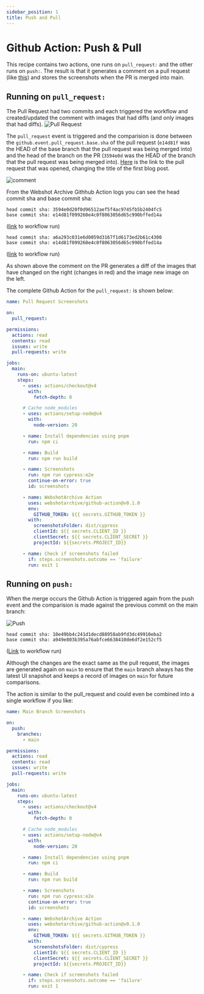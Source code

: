 ```yaml
---
sidebar_position: 1
title: Push and Pull
---
```


# Github Action: Push & Pull

This recipe contains two actions, one runs on `pull_request:` and the other runs on `push:`. The result is that it generates a comment on a pull request (like [this](https://github.com/webshotarchive/docs/pull/20#issuecomment-2613963591)) and stores the screenshots when the PR is merged into main.

## Running on `pull_request:`

The Pull Request had two commits and each triggered the workflow and created/updated the comment with images that had diffs (and only images that had diffs).
![Pull Request](./pr.png)

The `pull_request` event is triggered and the comparision is done between the `github.event.pull_request.base.sha` of the pull request (`e14d81f` was the HEAD of the base branch that the pull request was being merged into)
and the head of the branch on the PR (`3594e0d` was the HEAD of the branch that the pull request was being merged into).
[Here](https://github.com/webshotarchive/docs/pull/20) is the link to the pull request that was opened, changing the title of the first blog post.

![comment](./comment.png)

From the Webshot Archive Githhub Action logs you can see the head commit sha and base commit sha:

```text title="Github Action Logs: Action Logs: PR #20 (commit 2 -3594e0d)"
head commit sha: 3594e0d20f0d96512aef5f4ac9745fb5b2404fc5
base commit sha: e14d81f099260e4c0f8063056d65c990bffed14a
```

([link](https://github.com/webshotarchive/docs/actions/runs/12965291842/job/36164870327#step:7:66) to workflow run)

```text title="Github Action Logs: PR #20 (commit 1 - a6a293c)"
head commit sha: a6a293c031e6d0059d3167f1d6173ed2b61c4300
base commit sha: e14d81f099260e4c0f8063056d65c990bffed14a
```

([link](https://github.com/webshotarchive/docs/actions/runs/12965279669/job/36164847197#step:7:66) to workflow run)

As shown above the comment on the PR generates a diff of the images that have changed on the right (changes in red) and the image new image on the left.

The complete Github Action for the `pull_request:` is shown below:

```yaml title="Github Action: Pull Request Screenshots" showLineNumbers
name: Pull Request Screenshots

on:
  pull_request:

permissions:
  actions: read
  contents: read
  issues: write
  pull-requests: write

jobs:
  main:
    runs-on: ubuntu-latest
    steps:
      - uses: actions/checkout@v4
        with:
          fetch-depth: 0

      # Cache node_modules
      - uses: actions/setup-node@v4
        with:
          node-version: 20

      - name: Install dependencies using pnpm
        run: npm ci

      - name: Build
        run: npm run build

      - name: Screenshots
        run: npm run cypress:e2e
        continue-on-error: true
        id: screenshots

      - name: WebshotArchive Action
        uses: webshotarchive/github-action@v0.1.0
        env:
          GITHUB_TOKEN: ${{ secrets.GITHUB_TOKEN }}
        with:
          screenshotsFolder: dist/cypress
          clientId: ${{ secrets.CLIENT_ID }}
          clientSecret: ${{ secrets.CLIENT_SECRET }}
          projectId: ${{secrets.PROJECT_ID}}

      - name: Check if screenshots failed
        if: steps.screenshots.outcome == 'failure'
        run: exit 1
```

## Running on `push:`

When the merge occurs the Github Action is triggered again from the push event and the comparision is made against the previous commit on the main branch:

![Push](./push.png)

```text title="Github Action Logs: merge (commit 1 - a949e80)"
head commit sha: 10e49bb4c241d1decd88958ab9fd3dc49910eba2
base commit sha: a949e803b395a76abfce6638410de6df2e152cf5
```

([Link](https://github.com/webshotarchive/docs/actions/runs/12965499254/job/36165297766#step:7:54) to workflow run)

Although the changes are the exact same as the pull request, the images are generated again on `main` to ensure that the `main` branch always has the latest UI snapshot and keeps a record of images on `main` for future comparisons.

The action is similar to the pull_request and could even be combined into a single workflow if you like:

```yaml title="Github Action: Push Screenshots" showLineNumbers
name: Main Branch Screenshots

on:
  push:
    branches:
      - main

permissions:
  actions: read
  contents: read
  issues: write
  pull-requests: write

jobs:
  main:
    runs-on: ubuntu-latest
    steps:
      - uses: actions/checkout@v4
        with:
          fetch-depth: 0

      # Cache node_modules
      - uses: actions/setup-node@v4
        with:
          node-version: 20

      - name: Install dependencies using pnpm
        run: npm ci

      - name: Build
        run: npm run build

      - name: Screenshots
        run: npm run cypress:e2e
        continue-on-error: true
        id: screenshots

      - name: WebshotArchive Action
        uses: webshotarchive/github-action@v0.1.0
        env:
          GITHUB_TOKEN: ${{ secrets.GITHUB_TOKEN }}
        with:
          screenshotsFolder: dist/cypress
          clientId: ${{ secrets.CLIENT_ID }}
          clientSecret: ${{ secrets.CLIENT_SECRET }}
          projectId: ${{secrets.PROJECT_ID}}

      - name: Check if screenshots failed
        if: steps.screenshots.outcome == 'failure'
        run: exit 1
```
